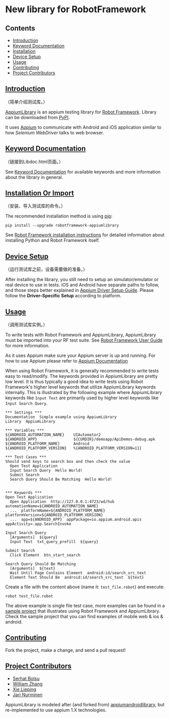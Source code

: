 # New library for RobotFramework



## Contents

- [Introduction](https://github.com/serhatbolsu/robotframework-appiumlibrary#introduction)
- [Keyword Documentation](https://github.com/serhatbolsu/robotframework-appiumlibrary#keyword-documentation)
- [Installation](https://github.com/serhatbolsu/robotframework-appiumlibrary#installation)
- [Device Setup](https://github.com/serhatbolsu/robotframework-appiumlibrary#device-setup)
- [Usage](https://github.com/serhatbolsu/robotframework-appiumlibrary#usage)
- [Contributing](https://github.com/serhatbolsu/robotframework-appiumlibrary#contributing)
- [Project Contributors](https://github.com/serhatbolsu/robotframework-appiumlibrary#project-contributors)



## [Introduction](https://github.com/serhatbolsu/robotframework-appiumlibrary#id2)

（简单介绍测试库。）

[AppiumLibrary](https://github.com/serhatbolsu/robotframework-appiumlibrary) is an appium testing library for [Robot Framework](https://robotframework.org/). Library can be downloaded from [PyPI](https://pypi.org/project/robotframework-appiumlibrary/).

It uses [Appium](http://appium.io/) to communicate with Android and iOS application similar to how *Selenium WebDriver* talks to web browser.



## [Keyword Documentation](https://github.com/serhatbolsu/robotframework-appiumlibrary#id3)

（链接到Libdoc.html页面。）

See [Keyword Documentation](http://serhatbolsu.github.io/robotframework-appiumlibrary/AppiumLibrary.html) for available keywords and more information about the library in general.



## [Installation Or Import](https://github.com/serhatbolsu/robotframework-appiumlibrary#id4)

（安装、导入测试库的命令。）

The recommended installation method is using [pip](http://pip-installer.org/):

```
pip install --upgrade robotframework-appiumlibrary
```

See [Robot Framework installation instructions](https://github.com/robotframework/robotframework/blob/master/INSTALL.rst) for detailed information about installing Python and Robot Framework itself.



## [Device Setup](https://github.com/serhatbolsu/robotframework-appiumlibrary#id5)

（运行测试库之前，设备需要做的准备。）

After installing the library, you still need to setup an simulator/emulator or real device to use in tests. iOS and Android have separate paths to follow, and those steps better explained in [Appium Driver Setup Guide](http://appium.io/docs/en/about-appium/getting-started/?lang=en). Please follow the **Driver-Specific Setup** according to platform.



## [Usage](https://github.com/serhatbolsu/robotframework-appiumlibrary#id6)

（调用测试库实例。）

To write tests with Robot Framework and AppiumLibrary, AppiumLibrary must be imported into your RF test suite. See [Robot Framework User Guide](https://robotframework.org/robotframework/latest/RobotFrameworkUserGuide.html) for more information.

As it uses Appium make sure your Appium server is up and running. For how to use Appium please refer to [Appium Documentation](http://appium.io/docs/en/about-appium/getting-started/)

When using Robot Framework, it is generally recommended to write tests easy to read/modify. The keywords provided in AppiumLibrary are pretty low level. It is thus typically a good idea to write tests using Robot Framework's higher level keywords that utilize AppiumLibrary keywords internally. This is illustrated by the following example where AppiumLibrary keywords like `Input Text` are primarily used by higher level keywords like `Input Search Query`.

```
*** Settings ***
Documentation  Simple example using AppiumLibrary
Library  AppiumLibrary

*** Variables ***
${ANDROID_AUTOMATION_NAME}    UIAutomator2
${ANDROID_APP}                ${CURDIR}/demoapp/ApiDemos-debug.apk
${ANDROID_PLATFORM_NAME}      Android
${ANDROID_PLATFORM_VERSION}   %{ANDROID_PLATFORM_VERSION=11}

*** Test Cases ***
Should send keys to search box and then check the value
  Open Test Application
  Input Search Query  Hello World!
  Submit Search
  Search Query Should Be Matching  Hello World!


*** Keywords ***
Open Test Application
  Open Application  http://127.0.0.1:4723/wd/hub  automationName=${ANDROID_AUTOMATION_NAME}
  ...  platformName=${ANDROID_PLATFORM_NAME}  platformVersion=${ANDROID_PLATFORM_VERSION}
  ...  app=${ANDROID_APP}  appPackage=io.appium.android.apis  appActivity=.app.SearchInvoke

Input Search Query
  [Arguments]  ${query}
  Input Text  txt_query_prefill  ${query}

Submit Search
  Click Element  btn_start_search

Search Query Should Be Matching
  [Arguments]  ${text}
  Wait Until Page Contains Element  android:id/search_src_text
  Element Text Should Be  android:id/search_src_text  ${text}
```

Create a file with the content above (name it: `test_file.robot`) and execute:

```
robot test_file.robot
```

The above example is single file test case, more examples can be found in a [sample project](https://github.com/serhatbolsu/robotframework-appium-sample) that illustrates using Robot Framework and AppiumLibrary. Check the sample project that you can find examples of mobile web & ios & android.



## [Contributing](https://github.com/serhatbolsu/robotframework-appiumlibrary#id7)

Fork the project, make a change, and send a pull request!



## [Project Contributors](https://github.com/serhatbolsu/robotframework-appiumlibrary#id8)

- [Serhat Bolsu](https://github.com/serhatbolsu)
- [William Zhang](https://github.com/jollychang)
- [Xie Lieping](https://github.com/frankbp)
- [Jari Nurminen](https://github.com/yahman72)

AppiumLibrary is modeled after (and forked from) [appiumandroidlibrary](https://github.com/frankbp/robotframework-appiumandroidlibrary), but re-implemented to use appium 1.X technologies.
